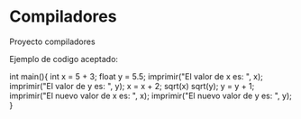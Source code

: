 # Compiladores
Proyecto compiladores

Ejemplo de codigo aceptado:

int main(){
	int x = 5 + 3;
	float y = 5.5;
	imprimir("El valor de x es: ", x);
	imprimir("El valor de y es: ", y);
	x = x + 2;
	sqrt(x)
	sqrt(y);
	y = y + 1;
	imprimir("El nuevo valor de x es: ", x);
	imprimir("El nuevo valor de y es: ", y);
}
